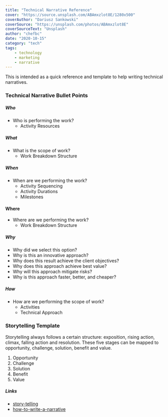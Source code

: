```yaml
---
title: "Technical Narrative Reference"
cover: "https://source.unsplash.com/ABAmxzlot8E/1280x500"
coverAuthor: "Dariusz Sankowski"
coverSource: "https://unsplash.com/photos/ABAmxzlot8E"
coverSourceText: "Unsplash"
author: "chefbc"
date: "2020-10-15"
category: "tech"
tags:
    - technology
    - marketing
    - narrative
---
```



This is intended as a quick reference and template to help writing technical narratives.


### Technical Narrative Bullet Points

##### Who
* Who is performing the work?
  * Activity Resources

##### What
* What is the scope of work?
  * Work Breakdown Structure

##### When
* When are we performing the work?
  * Activity Sequencing
  * Activity Durations
  * Milestones

#### Where
* Where are we performing the work?
  * Work Breakdown Structure

##### Why
* Why did we select this option?
* Why is this an innovative approach?
* Why does this result achieve the client objectives?
* Why does this approach achieve best value?
* Why will this approach mitigate risks?
* Why is this approach faster, better, and cheaper?

##### How
* How are we performing the scope of work?
    * Activities
    * Technical Approach


### Storytelling Template

Storytelling always follows a certain structure: exposition, rising action, climax, falling action and resolution. These five stages can be mapped to opportunity, challenge, solution, benefit and value.

1. Opportunity
2. Challenge
3. Solution
4. Benefit
5. Value


##### Links
* [story-telling](https://www.gripagency.com/post/storytelling-template-for-writing-effective-technology-content)
* [how-to-write-a-narrative](https://aws.amazon.com/blogs/startups/startup-advice-how-to-write-a-narrative/)